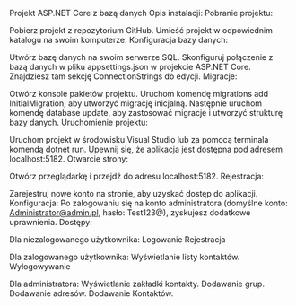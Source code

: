 Projekt ASP.NET Core z bazą danych
Opis instalacji:
Pobranie projektu:

Pobierz projekt z repozytorium GitHub.
Umieść projekt w odpowiednim katalogu na swoim komputerze.
Konfiguracja bazy danych:

Utwórz bazę danych na swoim serwerze SQL.
Skonfiguruj połączenie z bazą danych w pliku appsettings.json w projekcie ASP.NET Core. Znajdziesz tam sekcję ConnectionStrings do edycji.
Migracje:

Otwórz konsole pakietów projektu.
Uruchom komendę migrations add InitialMigration, aby utworzyć migrację inicjalną.
Następnie uruchom komendę  database update, aby zastosować migracje i utworzyć strukturę bazy danych.
Uruchomienie projektu:

Uruchom projekt w środowisku Visual Studio lub za pomocą terminala komendą dotnet run.
Upewnij się, że aplikacja jest dostępna pod adresem localhost:5182.
Otwarcie strony:

Otwórz przeglądarkę i przejdź do adresu localhost:5182.
Rejestracja:

Zarejestruj nowe konto na stronie, aby uzyskać dostęp do aplikacji.
Konfiguracja:
Po zalogowaniu się na konto administratora (domyślne konto: Administrator@admin.pl, hasło: Test123@), zyskujesz dodatkowe uprawnienia.
Dostępy:


Dla niezalogowanego użytkownika:
        Logowanie
        Rejestracja

Dla zalogowanego użytkownika:
        Wyświetlanie listy kontaktów.
        Wylogowywanie

Dla administratora:
        Wyświetlanie zakładki kontakty.
        Dodawanie grup.
        Dodawanie adresów.
        Dodawanie Kontaktów.

